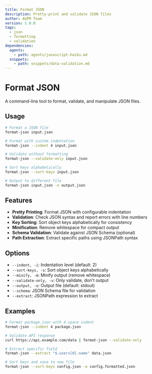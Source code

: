 ```yaml
---
title: Format JSON
description: Pretty-print and validate JSON files
author: AGPM Team
version: 1.0.0
tags:
  - json
  - formatting
  - validation
dependencies:
  agents:
    - path: agents/javascript-haiku.md
  snippets:
    - path: snippets/data-validation.md
---
```


# Format JSON

A command-line tool to format, validate, and manipulate JSON files.

## Usage

```bash
# Format a JSON file
format-json input.json

# Format with custom indentation
format-json --indent 4 input.json

# Validate without formatting
format-json --validate-only input.json

# Sort keys alphabetically
format-json --sort-keys input.json

# Output to different file
format-json input.json -o output.json
```

## Features

- **Pretty Printing**: Format JSON with configurable indentation
- **Validation**: Check JSON syntax and report errors with line numbers
- **Key Sorting**: Sort object keys alphabetically for consistency
- **Minification**: Remove whitespace for compact output
- **Schema Validation**: Validate against JSON Schema (optional)
- **Path Extraction**: Extract specific paths using JSONPath syntax

## Options

- `--indent, -i`: Indentation level (default: 2)
- `--sort-keys, -s`: Sort object keys alphabetically
- `--minify, -m`: Minify output (remove whitespace)
- `--validate-only, -v`: Only validate, don't output
- `--output, -o`: Output file (default: stdout)
- `--schema`: JSON Schema file for validation
- `--extract`: JSONPath expression to extract

## Examples

```bash
# Format package.json with 4-space indent
format-json --indent 4 package.json

# Validate API response
curl https://api.example.com/data | format-json --validate-only

# Extract specific field
format-json --extract "$.users[0].name" data.json

# Sort keys and save to new file
format-json --sort-keys config.json -o config.formatted.json
```